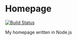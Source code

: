 # Homepage

[![Build Status](https://travis-ci.org/JimmyMVP/homepage-node.svg?branch=master)](https://travis-ci.org/JimmyMVP/homepage-node)

My homepage written in Node.js

